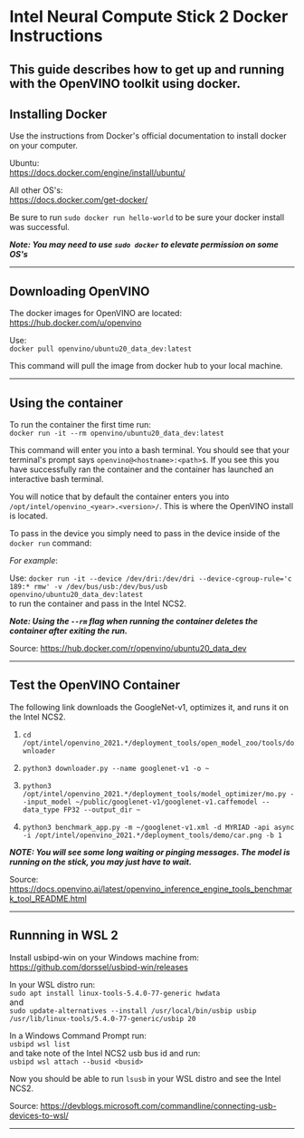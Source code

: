 # Intel Neural Compute Stick 2 Docker Instructions
This guide describes how to get up and running with the OpenVINO toolkit using docker.
---

## Installing Docker
Use the instructions from Docker's official documentation to install docker on your computer.

Ubuntu:  
https://docs.docker.com/engine/install/ubuntu/

All other OS's:  
https://docs.docker.com/get-docker/

Be sure to run `sudo docker run hello-world` to be sure your docker install was successful.

***Note: You may need to use `sudo docker` to elevate permission on some OS's***

---

## Downloading OpenVINO
The docker images for OpenVINO are located:  
https://hub.docker.com/u/openvino

Use:  
`docker pull openvino/ubuntu20_data_dev:latest`

This command will pull the image from docker hub to your local machine.

---

## Using the container

To run the container the first time run:  
`docker run -it --rm openvino/ubuntu20_data_dev:latest`

This command will enter you into a bash terminal. You should see that your terminal's prompt says `openvino@<hostname>:<path>$`. If you see this you have successfully ran the container and the container has launched an interactive bash terminal.

You will notice that by default the container enters you into `/opt/intel/openvino_<year>.<version>/`. This is where the OpenVINO install is located.

To pass in the device you simply need to pass in the device inside of the `docker run` command:

*For example*:

Use:
`docker run -it --device /dev/dri:/dev/dri --device-cgroup-rule='c 189:* rmw' -v /dev/bus/usb:/dev/bus/usb openvino/ubuntu20_data_dev:latest`  
to run the container and pass in the Intel NCS2.

***Note: Using the `--rm` flag when running the container deletes the container after exiting the run.***

Source: https://hub.docker.com/r/openvino/ubuntu20_data_dev

---

## Test the OpenVINO Container
The following link downloads the GoogleNet-v1, optimizes it, and runs it on the Intel NCS2.

1. `cd /opt/intel/openvino_2021.*/deployment_tools/open_model_zoo/tools/downloader`

2. `python3 downloader.py --name googlenet-v1 -o ~`

3. `python3 /opt/intel/openvino_2021.*/deployment_tools/model_optimizer/mo.py --input_model ~/public/googlenet-v1/googlenet-v1.caffemodel --data_type FP32 --output_dir ~`

4. `python3 benchmark_app.py -m ~/googlenet-v1.xml -d MYRIAD -api async -i /opt/intel/openvino_2021.*/deployment_tools/demo/car.png -b 1`

***NOTE: You will see some long waiting or pinging messages. The model is running on the stick, you may just have to wait.***

Source: https://docs.openvino.ai/latest/openvino_inference_engine_tools_benchmark_tool_README.html

---

## Runnning in WSL 2
Install usbipd-win on your Windows machine from: https://github.com/dorssel/usbipd-win/releases

In your WSL distro run:  
`sudo apt install linux-tools-5.4.0-77-generic hwdata`  
and  
`sudo update-alternatives --install /usr/local/bin/usbip usbip /usr/lib/linux-tools/5.4.0-77-generic/usbip 20`  

In a Windows Command Prompt run:  
`usbipd wsl list`  
and take note of the Intel NCS2 usb bus id and run:  
`usbipd wsl attach --busid <busid>`

Now you should be able to run `lsusb` in your WSL distro and see the Intel NCS2.

Source: https://devblogs.microsoft.com/commandline/connecting-usb-devices-to-wsl/

---
